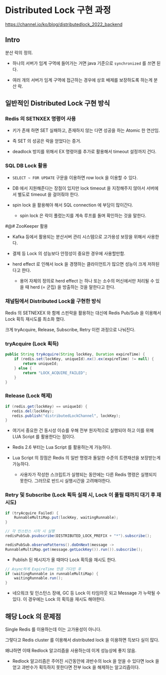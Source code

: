 # Distributed Lock 구현 과정

https://channel.io/ko/blog/distributedlock_2022_backend

## Intro

분산 락의 정의.

- 하나의 서버가 임계 구역에 들어가는 거면 java 기준으로 `synchronized` 를 쓰면 된다.

- 여러 개의 서버가 임계 구역에 접근하는 경우에 상호 배제를 보장하도록 하는게 분산 락.

## 일반적인 Distributed Lock 구현 방식

### Redis 의 SETNXEX 명령어 사용

- 키가 존재 하면 SET 실패하고, 존재하지 않는 다면 성공을 하는 Atomic 한 연산임.

- 즉 SET 의 성공은 락을 얻었다는 증거.

- deadlock 방지를 위해서 EX 명령어를 추가로 활용해서 timeout 설정까지 건다.

### SQL DB Lock 활용

- `SELECT ~ FOR UPDATE` 구문을 이용하면 row lock 을 이용할 수 있다.

- DB 에서 지원해준다는 장점이 있지만 lock timeout 을 지정해주지 않아서 서버에서 별도로 timeout 을 걸어줘야 한다.

- spin lock 을 활용해야 해서 SQL connection 에 부담이 많이간다.

    - spin lock 은 락이 풀렸는지를 계속 루프를 돌며 확인하는 것을 말한다.

#@# ZooKeeper 활용

- Kafka 등에서 활용되는 분산서버 관리 시스템으로 고가용성 보장을 위해서 사용한다.

- 결제 등 Lock 의 성능보다 안정성이 중요한 경우에 사용할만함.

- herd effect 로 인해서 lock 을 경쟁하는 클라이언트가 많으면 성능이 크게 저하된다고 한다.

    - 용어 자체의 정의로 herd effect 는 하나 또는 소수의 머신에서만 처리될 수 있을 때 herd (= 군집) 을 방출하는 것을 말한다고 한다.

### 채널팀에서 Distributed Lock을 구현한 방식

Redis 의 SETNEXEX 와 함께 스핀락을 활용하는 대신에 Redis Pub/Sub 을 이용해서 Lock 획득 재시도를 최소화 했다.

크게 tryAcquire, Release, Subscribe, Retry 이런 과정으로 나눠진다.

### tryAcquire (Lock 획득)

```java
public String tryAcquire(String lockKey, Duration expireTime) {  
    if (redis.set(lockKey, uniqueId).nx().ex(expireTime) != null) {
        return uniqueId;
    } else {
        return "LOCK_ACQUIRE_FAILED";
    }
}
```

### Release (Lock 해제)

```java
if (redis.get(lockKey) == uniqueId) {  
   redis.del(lockKey);
   redis.publish("distributedLockChannel", lockKey);
}
```

- 여기서 중요한 건 동시성 이슈를 우해 전부 원자적으로 실행되야 하고 이를 위해 LUA Script 를 활용한다는 점이다.

- Redis 2.6 부터는 Lua Script 를 활용하는게 가능하다.

- Lua Script 의 장점은 Redis 의 일반 명령과 돌일한 수준의 트랜재션을 보장받는게 가능하다.

    - 사용자가 작성한 스크립트가 실행되는 동안에는 다른 Redis 명령은 실행되지 못한다. 그러므로 반드시 실행시간을 고려해야한다.

### Retry 및 Subscribe (Lock 획득 실패 시, Lock 이 풀릴 때까지 대기 후 재시도)

```java
if (tryAcquire Failed) {  
    RunnableMultiMap.put(lockKey, waitingRunnable);
}
```

```java
// 각 인스턴스 시작 시 실행
redisPubSub.psubscribe(DISTRIBUTED_LOCK_PREFIX + "*").subscribe();

redisPubSub.observePatterns().doOnNext(message ->  
RunnableMultiMap.get(message.getLockKey()).run()).subscribe();  
```

- Publish 된 메시지가 올 때마다 Lock 획득을 재시도 한다.

```java
// Async하게 ExpireTime 만큼 기다린 후
if (waitingRunnable in runnableMultiMap) {  
    waitingRunnable.run();
}   
```

- 네으워크 및 인스턴스 장애, GC 등 Lock 이 타임아웃 되고 Message 가 누락될 수 있다. 이 경우에는 Lock 의 획득을 재시도 해야한다.

## 해당 Lock 의 문제점

Single Redis 를 이용하는데 이는 고가용성이 아니다.

그렇다고 Redis cluster 를 이용해서 distributed lock 을 이용하면 득보다 실이 많다.

왜냐하면 이때 Redlock 알고리즘을 사용하는데 이게 성능상에 좋지 않음.

- Redlock 알고리즘은 주어진 시간동안에 과반수의 lock 을 얻을 수 있다면 lock 을 얻고 과반수가 획득하지 못한다면 전부 lock 을 해제하는 알고리즘이다. 


